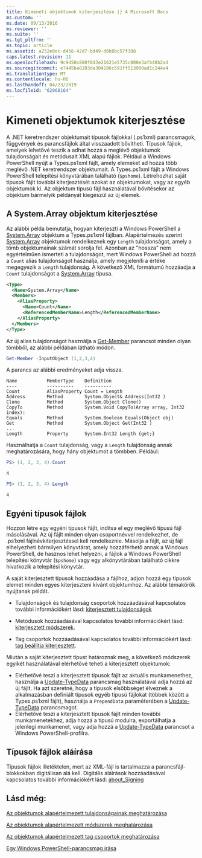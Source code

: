 ```yaml
---
title: Kimeneti objektumok kiterjesztése |} A Microsoft Docs
ms.custom: ''
ms.date: 09/13/2016
ms.reviewer: ''
ms.suite: ''
ms.tgt_pltfrm: ''
ms.topic: article
ms.assetid: a252e0ec-d456-42d7-bd49-d6b8bc57f388
caps.latest.revision: 11
ms.openlocfilehash: 9c9d50c880f843e21621e5735c800e3afb48b2ad
ms.sourcegitcommit: e7445ba8203da304286c591ff513900ad1c244a4
ms.translationtype: MT
ms.contentlocale: hu-HU
ms.lasthandoff: 04/23/2019
ms.locfileid: "62068164"
---
```

# <a name="extending-output-objects"></a>Kimeneti objektumok kiterjesztése

A .NET keretrendszer objektumait típusok fájlokkal (.ps1xml) parancsmagok, függvények és parancsfájlok által visszaadott bővítheti. Típusok fájlok, amelyek lehetővé teszik a adhat hozzá a meglévő objektumok tulajdonságait és metódusait XML alapú fájlok. Például a Windows PowerShell nyújt a Types.ps1xml fájlt, amely elemeket ad hozzá több meglévő .NET keretrendszer objektumait. A Types.ps1xml fájlt a Windows PowerShell telepítési könyvtárában található (`$pshome`). Létrehozhat saját típusok fájlt további kiterjesztését azokat az objektumokat, vagy az egyéb objektumok ki. Az objektum típusú fájl használatával bővítésekor az objektum bármelyik példányát kiegészül az új elemek.

## <a name="extending-the-systemarray-object"></a>A System.Array objektum kiterjesztése

Az alábbi példa bemutatja, hogyan kiterjeszti a Windows PowerShell a [System.Array](/dotnet/api/System.Array) objektum a Types.ps1xml fájlban. Alapértelmezés szerint [System.Array](/dotnet/api/System.Array) objektumok rendelkeznek egy `Length` tulajdonságot, amely a tömb objektumainak számát sorolja fel. Azonban az "hossza" nem egyértelműen ismerteti a tulajdonságot, mert Windows PowerShell ad hozzá a `Count` alias tulajdonságot használja, amely megjeleníti a értéke megegyezik a `Length` tulajdonság. A következő XML formátumú hozzáadja a `Count` tulajdonságot a [System.Array](/dotnet/api/System.Array) típusa.

```xml
<Type>
  <Name>System.Array</Name>
  <Members>
    <AliasProperty>
      <Name>Count</Name>
      <ReferencedMemberName>Length</ReferencedMemberName>
    </AliasProperty>
  </Members>
</Type>

```

Az új alias tulajdonságot használja a [Get-Member](/powershell/module/Microsoft.PowerShell.Utility/Get-Member) parancsot minden olyan tömbből, az alábbi példában látható módon.

```powershell
Get-Member -InputObject (1,2,3,4)
```

A parancs az alábbi eredményeket adja vissza.
```output
Name           MemberType    Definition
----           ----------    ----------
Count          AliasProperty Count = Length
Address        Method        System.Object& Address(Int32 )
Clone          Method        System.Object Clone()
CopyTo         Method        System.Void CopyTo(Array array, Int32 index):
Equals         Method        System.Boolean Equals(Object obj)
Get            Method        System.Object Get(Int32 )
...
Length         Property      System.Int32 Length {get;}
```
Használhatja a `Count` tulajdonság, vagy a `Length` tulajdonság annak meghatározására, hogy hány objektumot a tömbben. Például:

```powershell
PS> (1, 2, 3, 4).Count
```

```output
4
```

```powershell
PS> (1, 2, 3, 4).Length
```

```output
4
```

## <a name="custom-types-files"></a>Egyéni típusok fájlok

Hozzon létre egy egyéni típusok fájlt, indítsa el egy meglévő típusú fájl másolásával. Az új fájlt minden olyan csoportnévvel rendelkezhet, de .ps1xml fájlnévkiterjesztéssel kell rendelkeznie. Másolja a fájlt, az új fájl elhelyezheti bármilyen könyvtárat, amely hozzáférhető annak a Windows PowerShell, de hasznos lehet helyezni, a fájlok a Windows PowerShell telepítési könyvtár (`$pshome`) vagy egy alkönyvtárában található cikkre hivatkozik a telepítési könyvtár.

A saját kiterjesztett típusok hozzáadása a fájlhoz, adjon hozzá egy típusok elemet minden egyes kiterjeszteni kívánt objektumhoz. Az alábbi témakörök nyújtanak példát.

- Tulajdonságok és tulajdonság csoportok hozzáadásával kapcsolatos további információkért lásd: [kiterjesztett tulajdonságok](./extending-properties-for-objects.md)

- Metódusok hozzáadásával kapcsolatos további információkért lásd: [kiterjesztett módszerek](./defining-default-methods-for-objects.md).

- Tag csoportok hozzáadásával kapcsolatos további információkért lásd: [tag beállítja kiterjesztett](./defining-default-member-sets-for-objects.md).

Miután a saját kiterjesztett típust határoznak meg, a következő módszerek egyikét használatával elérhetővé teheti a kiterjesztett objektumok:

- Elérhetővé teszi a kiterjesztett típusok fájlt az aktuális munkamenethez, használja a [Update-TypeData](/powershell/module/Microsoft.PowerShell.Utility/Update-TypeData) parancsmag használatával adja hozzá az új fájlt. Ha azt szeretné, hogy a típusok elsőbbséget élveznek a alkalmazásban definiált típusok egyéb típusú fájlokat (többek között a Types.ps1xml fájlt), használja a `PrependData` paraméterében a [Update-TypeData](/powershell/module/Microsoft.PowerShell.Utility/Update-TypeData) parancsmagot.
- Elérhetővé teszi a kiterjesztett típusok fájlt minden további munkamenetekhez, adja hozzá a típusú modulra, exportálhatja a jelenlegi munkamenet, vagy adja hozzá a [Update-TypeData](/powershell/module/Microsoft.PowerShell.Utility/Update-TypeData) parancsot a Windows PowerShell-profilra.

## <a name="signing-types-files"></a>Típusok fájlok aláírása

Típusok fájlok illetéktelen, mert az XML-fájl is tartalmazza a parancsfájl-blokkokban digitálisan alá kell. Digitális aláírások hozzáadásával kapcsolatos további információkért lásd: [about_Signing](/powershell/module/microsoft.powershell.core/about/about_signing)

## <a name="see-also"></a>Lásd még:

[Az objektumok alapértelmezett tulajdonságainak meghatározása](./extending-properties-for-objects.md)

[Az objektumok alapértelmezett módszerek meghatározása](./defining-default-methods-for-objects.md)

[Az objektumok alapértelmezett tag csoportok meghatározása](./defining-default-member-sets-for-objects.md)

[Egy Windows PowerShell-parancsmag írása](./writing-a-windows-powershell-cmdlet.md)
